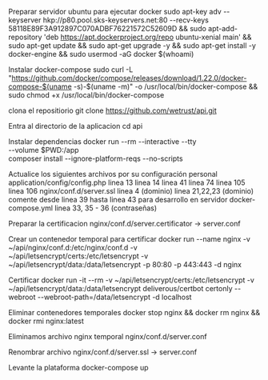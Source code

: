 Preparar servidor ubuntu para ejecutar docker
sudo apt-key adv --keyserver hkp://p80.pool.sks-keyservers.net:80 --recv-keys 58118E89F3A912897C070ADBF76221572C52609D && sudo apt-add-repository 'deb https://apt.dockerproject.org/repo ubuntu-xenial main' && sudo apt-get update && sudo apt-get upgrade -y && sudo apt-get install -y docker-engine && sudo usermod -aG docker $(whoami)

Instalar docker-compose
sudo curl -L "https://github.com/docker/compose/releases/download/1.22.0/docker-compose-$(uname -s)-$(uname -m)" -o /usr/local/bin/docker-compose && sudo chmod +x /usr/local/bin/docker-compose

clona el repositiorio
git clone https://github.com/wetrust/api.git

Entra al directorio de la aplicacion
cd api

Instalar dependencias
docker run --rm --interactive --tty \
   --volume $PWD:/app \
   composer install --ignore-platform-reqs --no-scripts

Actualice los siguientes archivos por su configuración personal
application/config/config.php
 linea 13
 linea 14
 linea 41
 linea 74
 linea 105
 linea 106
nginx/conf.d/server.ssl
 linea 4 (dominio)
 linea 21,22,23 (dominio)
 comente desde linea 39 hasta linea 43 para desarrollo en servidor
docker-compose.yml
 linea 33, 35 - 36 (contraseñas)

Preparar la certificacion
nginx/conf.d/server.certificator -> server.conf

Crear un contenedor temporal para certificar
docker run --name nginx -v ~/api/nginx/conf.d:/etc/nginx/conf.d -v ~/api/letsencrypt/certs:/etc/letsencrypt -v ~/api/letsencrypt/data:/data/letsencrypt -p 80:80 -p 443:443 -d nginx

Certificar
docker run -it --rm -v ~/api/letsencrypt/certs:/etc/letsencrypt -v ~/api/letsencrypt/data:/data/letsencrypt deliverous/certbot  certonly --webroot --webroot-path=/data/letsencrypt -d localhost

Eliminar contenedores temporales
docker stop nginx && docker rm nginx && docker rmi nginx:latest

Eliminamos archivo nginx temporal
nginx/conf.d/server.conf

Renombrar archivo
nginx/conf.d/server.ssl -> server.conf

Levante la plataforma
docker-compose up
